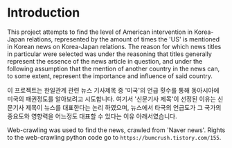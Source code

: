 # Introduction

This project attempts to find the level of American intervention in Korea-Japan relations, represented by the amount of times the 'US' is mentioned in Korean news on Korea-Japan relations. The reason for which news titles in particular were selected was under the reasoning that titles generally represent the essence of the news article in question, and under the following assumption that the mention of another country in the news can, to some extent, represent the importance and influence of said country. 

이 프로젝트는 한일관계 관련 뉴스 기사제목 중 '미국'의 언급 횟수를 통해 동아시아에 미국의 패권정도를 알아보려고 시도합니다. 여기서 '신문기사 제목'이 선정된 이유는 신문기사 제목이 뉴스를 대표한다는 논리 하였으며, 뉴스에서 타국의 언급도가 그 국가의 중요도와 영향력을 어느정도 대표할 수 있다는 이유 아래서였습니다. 

Web-crawling was used to find the news, crawled from 'Naver news'. Rights to the web-crawling python code go to `https://bumcrush.tistory.com/155`.